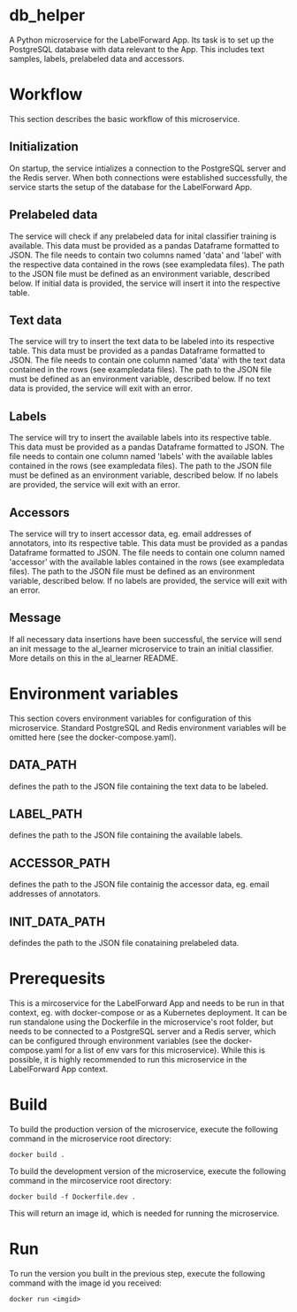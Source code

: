 # db_helper

A Python microservice for the LabelForward App. Its task is to set up the PostgreSQL database with data relevant to the App. This includes text samples, labels, prelabeled data and accessors.

# Workflow

This section describes the basic workflow of this microservice.

## Initialization

On startup, the service intializes a connection to the PostgreSQL server and the Redis server. When both connections were established successfully, the service starts the setup of the database for the LabelForward App.

## Prelabeled data

The service will check if any prelabeled data for inital classifier training is available. This data must be provided as a pandas Dataframe formatted to JSON. The file needs to contain two columns named 'data' and 'label' with the respective data contained in the rows (see exampledata files). The path to the JSON file must be defined as an environment variable, described below. If initial data is provided, the service will insert it into the respective table.

## Text data

The service will try to insert the text data to be labeled into its respective table. This data must be provided as a pandas Dataframe formatted to JSON. The file needs to contain one column named 'data' with the text data contained in the rows (see exampledata files). The path to the JSON file must be defined as an environment variable, described below. If no text data is provided, the service will exit with an error.

## Labels

The service will try to insert the available labels into its respective table. This data must be provided as a pandas Dataframe formatted to JSON. The file needs to contain one column named 'labels' with the available lables contained in the rows (see exampledata files). The path to the JSON file must be defined as an environment variable, described below. If no labels are provided, the service will exit with an error.

## Accessors

The service will try to insert accessor data, eg. email addresses of annotators, into its respective table. This data must be provided as a pandas Dataframe formatted to JSON. The file needs to contain one column named 'accessor' with the available lables contained in the rows (see exampledata files). The path to the JSON file must be defined as an environment variable, described below. If no labels are provided, the service will exit with an error.

## Message

If all necessary data insertions have been successful, the service will send an init message to the al_learner microservice to train an initial classifier. More details on this in the al_learner README.

# Environment variables

This section covers environment variables for configuration of this microservice. Standard PostgreSQL and Redis environment variables will be omitted here (see the docker-compose.yaml).

## DATA_PATH

defines the path to the JSON file containing the text data to be labeled.

## LABEL_PATH

defines the path to the JSON file containing the available labels.

## ACCESSOR_PATH

defines the path to the JSON file containig the accessor data, eg. email addresses of annotators.

## INIT_DATA_PATH

defindes the path to the JSON file conataining prelabeled data.

# Prerequesits

This is a mircoservice for the LabelForward App and needs to be run in that context, eg. with docker-compose or as a Kubernetes deployment. It can be run standalone using the Dockerfile in the microservice's root folder, 
but needs to be connected to a PostgreSQL server and a Redis server, which can be configured through environment variables (see the docker-compose.yaml for a list of env vars for this microservice). While this is possible,
it is highly recommended to run this microservice in the LabelForward App context.

# Build

To build the production version of the microservice, execute the following command in the microservice root directory:
```shell
docker build .
```

To build the development version of the microservice, execute the following command in the mircoservice root directory:
```shell
docker build -f Dockerfile.dev .
```
This will return an image id, which is needed for running the microservice.

# Run

To run the version you built in the previous step, execute the following command with the image id you received:
```shell
docker run <imgid>
```